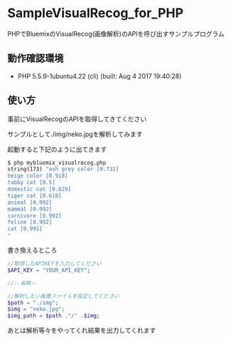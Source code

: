 # SampleVisualRecog_for_PHP
PHPでBluemixのVisualRecog(画像解析)のAPIを呼び出すサンプルプログラム

## 動作確認環境
* PHP 5.5.9-1ubuntu4.22 (cli) (built: Aug  4 2017 19:40:28)


## 使い方
事前にVisualRecogのAPIを取得してきてください

サンプルとして./img/neko.jpgを解析してみます

起動すると下記のように出てきます

```bash
$ php mybluemix_visualrecog.php
string(173) "ash grey color [0.732]
beige color [0.918]
tabby cat [0.5]
domestic cat [0.829]
tiger cat [0.618]
animal [0.992]
mammal [0.992]
carnivore [0.992]
feline [0.992]
cat [0.991]
"
```

書き換えるところ
```php
//取得したAPIKEYを入力してください
$API_KEY = "YOUR_API_KEY";

//--省略--

//解析したい画像ファイルを指定してください
$path = "./img";
$img = "neko.jpg";
$img_path = $path ."/" .$img;
```

あとは解析等々をやってくれ結果を出力してくれます